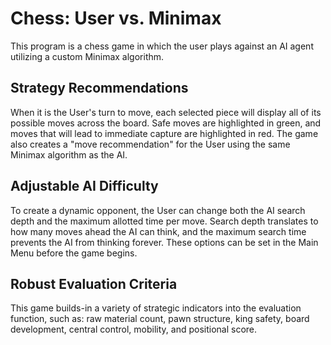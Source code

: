 # Chess: User vs. Minimax
This program is a chess game in which the user plays against an AI agent utilizing a custom Minimax algorithm. 

## Strategy Recommendations
When it is the User's turn to move, each selected piece will display all of its possible moves across the board. Safe moves are highlighted in green, and moves that will lead to immediate capture are highlighted in red. The game also creates a "move recommendation" for the User using the same Minimax algorithm as the AI. 

## Adjustable AI Difficulty
To create a dynamic opponent, the User can change both the AI search depth and the maximum allotted time per move. Search depth translates to how many moves ahead the AI can think, and the maximum search time prevents the AI from thinking forever. These options can be set in the Main Menu before the game begins.

## Robust Evaluation Criteria
This game builds-in a variety of strategic indicators into the evaluation function, such as: raw material count, pawn structure, king safety, board development, central control, mobility, and positional score. 
